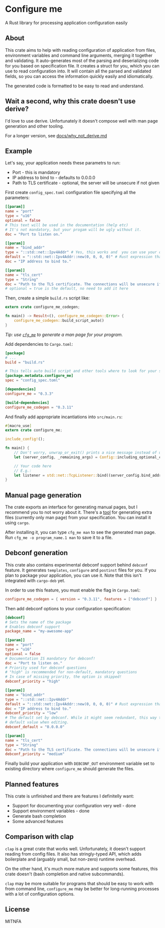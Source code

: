 Configure me
============

A Rust library for processing application configuration easily

About
-----

This crate aims to help with reading configuration of application from files, environment variables and command line arguments, merging it together and validating.
It auto-generates most of the parsing and deserializing code for you based on specification file.
It creates a struct for you, which you can use to read configuration into.
It will contain all the parsed and validated fields, so you can access the information quickly easily and idiomatically.

The generated code is formatted to be easy to read and understand.

Wait a second, why this crate doesn't use derive?
-------------------------------------------------

I'd love to use derive. Unfortunately it doesn't compose well with man page generation and other tooling.

For a longer version, see [docs/why\_not\_derive.md](docs/why_not_derive.md)

Example
-------

Let's say, your application needs these parametrs to run:

* Port - this is mandatory
* IP address to bind to - defaults to 0.0.0.0
* Path to TLS certificate - optional, the server will be unsecure if not given

First create `config_spec.toml` configuration file specifying all the parameters:

```toml
[[param]]
name = "port"
type = "u16"
optional = false
# This text will be used in the documentation (help etc)
# It's not mandatory, but your progam will be ugly without it.
doc = "Port to listen on."

[[param]]
name = "bind_addr"
type = "::std::net::Ipv4Addr" # Yes, this works and  you can use your own types implementing Deserialize and ParseArg as well!
default = "::std::net::Ipv4Addr::new(0, 0, 0, 0)" # Rust expression that creates the value
doc = "IP address to bind to."

[[param]]
name = "tls_cert"
type = "String"
doc = "Path to the TLS certificate. The connections will be unsecure if it isn't provided."
# optional = true is the default, no need to add it here
```

Then, create a simple `build.rs` script like:

```rust
extern crate configure_me_codegen;

fn main() -> Result<(), configure_me_codegen::Error> {
    configure_me_codegen::build_script_auto()
}
```

*Tip: use [`cfg_me`](https://github.com/Kixunil/cfg_me) to generate a man page for your program.*

Add dependencies to `Cargo.toml`:

```toml
[package]
# ...
build = "build.rs"

# This tells auto build script and other tools where to look for your specificcation
[package.metadata.configure_me]
spec = "config_spec.toml"

[dependencies]
configure_me = "0.3.3"

[build-dependencies]
configure_me_codegen = "0.3.11"
```

And finally add appropriate incantiations into `src/main.rs`:

```rust
#[macro_use]
extern crate configure_me;

include_config!();

fn main() {
    // Don't worry, unwrap_or_exit() prints a nice message instead of ugly panic
    let (server_config, _remaining_args) = Config::including_optional_config_files(&["/etc/my_awesome_server/server.conf"]).unwrap_or_exit();

    // Your code here
    // E.g.:
    let listener = std::net::TcpListener::bind((server_config.bind_addr, server_config.port)).expect("Failed to bind socket");
}
```

Manual page generation
----------------------

The crate exports an interface for generating manual pages, but I recommend you to not worry about it.
There's a [tool](https://github.com/Kixunil/cfg_me) for generating extra files (currently only man page) from your specification. You can install it using `cargo`.

After installing it, you can type `cfg_me man` to see the generated man page. Run `cfg_me -o program_name.1 man` to save it to a file.

Debconf generation
------------------

This crate also contains experimental debconf support behind `debconf` feature. It generates `templates`, `configure` and `postinst` files for you. If you plan to package your application, you can use it. Note that this isn't integrated with `cargo-deb` yet.

In order to use this feature, you must enable the flag in `Cargo.toml`:

```toml
configure_me_codegen = { version = "0.3.11", features = ["debconf"] }
```

Then add debconf options to your configuration specification:

```toml
[debconf]
# Sets the name of the package
# Enables debconf support
package_name = "my-awesome-app"

[[param]]
name = "port"
type = "u16"
optional = false
# Documentation IS mandatory for debconf!
doc = "Port to listen on."
# Priority used for debconf questions
# "high" is recommended for non-default, mandatory questions
# In case of missing priority, the option is skipped!
debconf_priority = "high"

[[param]]
name = "bind_addr"
type = "::std::net::Ipv4Addr"
default = "::std::net::Ipv4Addr::new(0, 0, 0, 0)" # Rust expression that creates the value
doc = "IP address to bind to."
debconf_priority = "low"
# The default set by debconf. While it might seem redundant, this way the user sees the
# default value when editing.
debconf_default = "0.0.0.0"

[[param]]
name = "tls_cert"
type = "String"
doc = "Path to the TLS certificate. The connections will be unsecure if it isn't provided."
debconf_priority = "medium"
```

Finally build your application with `DEBCONF_OUT` environment variable set to existing directory
where `configure_me` should generate the files.

Planned features
----------------

This crate is unfinished and there are features I definitelly want:

* Support for documenting your configuration very well - done
* Support environment variables - done
* Generate bash completion
* Some advanced features

Comparison with clap
--------------------

`clap` is a great crate that works well. Unfortunately, it doesn't support reading from config files. It also has stringly-typed API, which adds boilerplate and (arguably small, but non-zero) runtime overhead.

On the other hand, it's much more mature and supports some features, this crate doesn't (bash completion and native subcommands).

`clap` may be more suitable for programs that should be easy to work with from command line, `configure_me` may be better for long-running processes with a lot of configuration options.

License
-------

MITNFA
